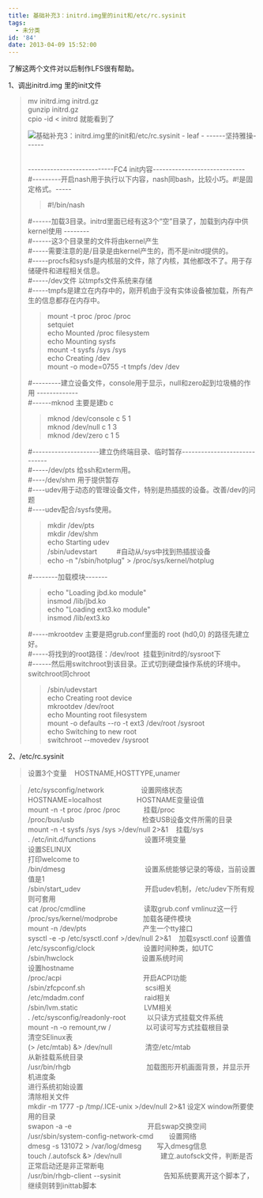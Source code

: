 ```yaml
---
title: 基础补充3：initrd.img里的init和/etc/rc.sysinit
tags:
  - 未分类
id: '84'
date: 2013-04-09 15:52:00
---
```


  
了解这两个文件对以后制作LFS很有帮助。  
  
1、调出initrd.img 里的init文件  

> mv initrd.img initrd.gz  
> gunzip initrd.gz  
> cpio -id < initrd 就能看到了  
> 
> ![基础补充3：initrd.img里的init和/etc/rc.sysinit - leaf - ------坚持雅操------](http://img2.ph.126.net/m66GHfFX_CgNhzDRGsQc0Q==/2232096565415793248.png "基础补充3：initrd.img里的init和/etc/rc.sysinit - leaf - ------坚持雅操------")
> 
>    
> \---------------------------FC4 init内容-----------------------------  
> #---------开启nash用于执行以下内容，nash同bash，比较小巧。#!是固定格式。-----
> 
> > #!/bin/nash        
> 
>   
> #------加载3目录。initrd里面已经有这3个“空”目录了，加载到内存中供kernel使用 --------  
> #------这3个目录里的文件将由kernel产生  
> #-----需要注意的是/目录是由kernel产生的，而不是initrd提供的。  
> #-----procfs和sysfs是内核层的文件，除了内核，其他都改不了。用于存储硬件和进程相关信息。  
> #-----/dev文件 以tmpfs文件系统来存储  
> #-----tmpfs是建立在内存中的，刚开机由于没有实体设备被加载，所有产生的信息都存在内存中。  
> 
> > mount -t proc /proc /proc  
> > setquiet  
> > echo Mounted /proc filesystem  
> > echo Mounting sysfs  
> > mount -t sysfs /sys /sys  
> > echo Creating /dev  
> > mount -o mode=0755 -t tmpfs /dev /dev  
> 
>   
> #---------建立设备文件，console用于显示，null和zero起到垃圾桶的作用 -------------  
> #------mknod 主要是建b c  
> 
> > mknod /dev/console c 5 1  
> > mknod /dev/null c 1 3  
> > mknod /dev/zero c 1 5  
> 
>   
> #---------------------建立伪终端目录、临时暂存-----------------------------  
> #-----/dev/pts 给ssh和xterm用。  
> #----/dev/shm 用于提供暂存  
> #----udev用于动态的管理设备文件，特别是热插拔的设备。改善/dev的问题  
> #----udev配合/sysfs使用。  
> 
> > mkdir /dev/pts  
> > mkdir /dev/shm  
> > echo Starting udev  
> > /sbin/udevstart          #自动从/sys中找到热插拔设备  
> > echo -n "/sbin/hotplug" > /proc/sys/kernel/hotplug  
> 
>   
> #--------加载模块-------  
> 
> > echo "Loading jbd.ko module"  
> > insmod /lib/jbd.ko  
> > echo "Loading ext3.ko module"  
> > insmod /lib/ext3.ko  
> 
>   
> #-----mkrootdev 主要是把grub.conf里面的 root (hd0,0) 的路径先建立好。  
> #-----将找到的root路径：/dev/root  挂载到initrd的/sysroot下  
> #------然后用switchroot到该目录。正式切到硬盘操作系统的环境中。switchroot同chroot  
> 
> > /sbin/udevstart  
> > echo Creating root device  
> > mkrootdev /dev/root  
> > echo Mounting root filesystem  
> > mount -o defaults --ro -t ext3 /dev/root /sysroot  
> > echo Switching to new root  
> > switchroot --movedev /sysroot  
> 
>   

2、/etc/rc.sysinit  

> 设置3个变量    HOSTNAME,HOSTTYPE,unamer  

> /etc/sysconfig/network                   设置网络状态  
> HOSTNAME=localhost                  HOSTNAME变量设值  
> mount -n -t proc /proc /proc            挂载/proc  
> /proc/bus/usb                                   检查USB设备文件所需的目录  
> mount -n -t sysfs /sys /sys >/dev/null 2>&1    挂载/sys  
> . /etc/init.d/functions                         设置环境变量  
> 设置SELINUX  
> 打印welcome to  
> /bin/dmesg                                         设置系统能够记录的等级，当前设置值是1  
> /sbin/start\_udev                                 开启udev机制，/etc/udev下所有规则可套用  
> cat /proc/cmdline                              读取grub.conf vmlinuz这一行  
> /proc/sys/kernel/modprobe             加载各硬件模块  
> mount -n /dev/pts                             产生一个tty接口  
> sysctl -e -p /etc/sysctl.conf >/dev/null 2>&1    加载sysctl.conf 设置值  
> /etc/sysconfig/clock                         设置时间种类，如UTC  
> /sbin/hwclock                                   设置系统时间  
> 设置hostname  
> /proc/acpi                                          开启ACPI功能  
> /sbin/zfcpconf.sh                               scsi相关  
> /etc/mdadm.conf                               raid相关  
> /sbin/lvm.static                                  LVM相关  
> . /etc/sysconfig/readonly-root           以只读方式挂载文件系统  
> mount -n -o remount,rw /                  以可读可写方式挂载根目录  
> 清空SElinux表  
> (> /etc/mtab) &> /dev/null                 清空/etc/mtab  
> 从新挂载系统目录  
> /usr/bin/rhgb                                       加载图形开机画面背景，并显示开机进度条  
> 进行系统初始设置  
> 清除相关文件  
> mkdir -m 1777 -p /tmp/.ICE-unix >/dev/null 2>&1 设定X window所要使用的目录  
> swapon -a -e                                       开启swap交换空间  
> /usr/sbin/system-config-network-cmd        设置网络  
> dmesg -s 131072 > /var/log/dmesg        写入dmesg信息  
> touch /.autofsck &> /dev/null                    建立.autofsck文件，判断是否正常启动还是非正常断电  
> /usr/bin/rhgb-client --sysinit                      告知系统要离开这个脚本了，继续则转到inittab脚本     

>